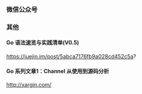 ### 微信公众号




### 其他

#### Go 语法速览与实践清单(V0.5)  
https://juejin.im/post/5abca7176fb9a028cd452c5a?

#### Go 系列文章1：Channel 从使用到源码分析  
http://xargin.com/